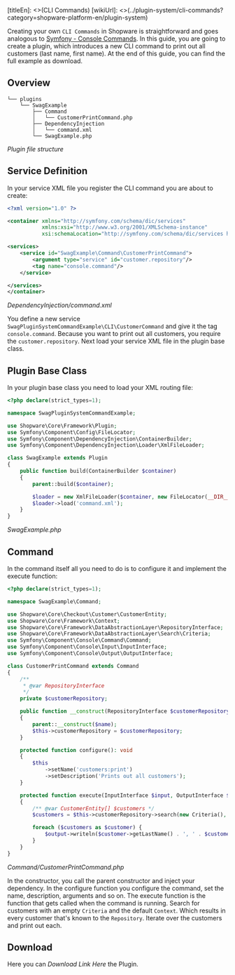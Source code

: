 [titleEn]: <>(CLI Commands)
[wikiUrl]: <>(../plugin-system/cli-commands?category=shopware-platform-en/plugin-system)

Creating your own `CLI Commands` in Shopware is straightforward and goes analogous to [Symfony - Console Commands](https://symfony.com/doc/current/console.html).
In this guide, you are going to create a plugin, which introduces a new CLI command to print out all customers (last name, first name).
At the end of this guide, you can find the full example as download.


## Overview
```
└── plugins
    └── SwagExample
        ├── Command
        │   └── CustomerPrintCommand.php
        ├── DependencyInjection
        │   └── command.xml
        └── SwagExample.php
```
*Plugin file structure*

## Service Definition
In your service XML file you register the CLI command you are about to create:

```xml
<?xml version="1.0" ?>

<container xmlns="http://symfony.com/schema/dic/services"
           xmlns:xsi="http://www.w3.org/2001/XMLSchema-instance"
           xsi:schemaLocation="http://symfony.com/schema/dic/services http://symfony.com/schema/dic/services/services-1.0.xsd">

<services>
    <service id="SwagExample\Command\CustomerPrintCommand">
        <argument type="service" id="customer.repository"/>
        <tag name="console.command"/>
    </service>

</services>
</container>
```
*DependencyInjection/command.xml*

You define a new service `SwagPluginSystemCommandExample\CLI\CustomerCommand` and give it the tag `console.command`.
Because you want to print out all customers, you require the `customer.repository`.
Next load your service XML file in the plugin base class.

## Plugin Base Class
In your plugin base class you need to load your XML routing file: 

```php
<?php declare(strict_types=1);

namespace SwagPluginSystemCommandExample;

use Shopware\Core\Framework\Plugin;
use Symfony\Component\Config\FileLocator;
use Symfony\Component\DependencyInjection\ContainerBuilder;
use Symfony\Component\DependencyInjection\Loader\XmlFileLoader;

class SwagExample extends Plugin
{
    public function build(ContainerBuilder $container)
    {
        parent::build($container);

        $loader = new XmlFileLoader($container, new FileLocator(__DIR__ . '/DependencyInjection'));
        $loader->load('command.xml');
    }
}
```
*SwagExample.php*

## Command
In the command itself all you need to do is to configure it and implement the execute function:

```php
<?php declare(strict_types=1);

namespace SwagExample\Command;

use Shopware\Core\Checkout\Customer\CustomerEntity;
use Shopware\Core\Framework\Context;
use Shopware\Core\Framework\DataAbstractionLayer\RepositoryInterface;
use Shopware\Core\Framework\DataAbstractionLayer\Search\Criteria;
use Symfony\Component\Console\Command\Command;
use Symfony\Component\Console\Input\InputInterface;
use Symfony\Component\Console\Output\OutputInterface;

class CustomerPrintCommand extends Command
{
    /**
     * @var RepositoryInterface 
     */
    private $customerRepository;

    public function __construct(RepositoryInterface $customerRepository, $name = null)
    {
        parent::__construct($name);
        $this->customerRepository = $customerRepository;
    }

    protected function configure(): void
    {
        $this
            ->setName('customers:print')
            ->setDescription('Prints out all customers');
    }

    protected function execute(InputInterface $input, OutputInterface $output): void
    {
        /** @var CustomerEntity[] $customers */
        $customers = $this->customerRepository->search(new Criteria(), Context::createDefaultContext())->getElements();

        foreach ($customers as $customer) {
            $output->writeln($customer->getLastName() . ', ' . $customer->getFirstName());
        }
    }
}
```
*Command/CustomerPrintCommand.php*

In the constructor, you call the parent constructor and inject your dependency. In the configure function you 
configure the command, set the name, description, arguments and so on. The execute function is the function that gets called
when the command is running. Search for customers with an empty `Criteria` and the default `Context`.
Which results in every customer that's known to the `Repository`. Iterate over the customers and print out each.

## Download
Here you can *Download Link Here* the Plugin.